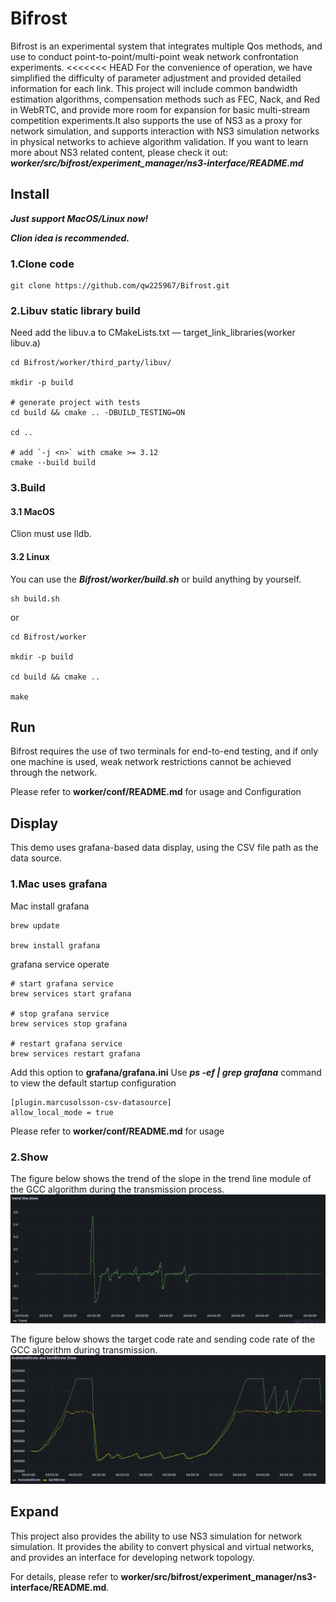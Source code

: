 # Bifrost

Bifrost is an experimental system that integrates multiple Qos methods, and use to conduct point-to-point/multi-point weak network confrontation experiments.
<<<<<<< HEAD
For the convenience of operation, we have simplified the difficulty of parameter
adjustment and provided detailed information for each link. This project will include common bandwidth estimation
algorithms, compensation methods such as FEC, Nack, and Red in WebRTC, and provide more room for expansion for basic
multi-stream competition experiments.It also supports the use of NS3 as a proxy for network simulation, and supports interaction with NS3 simulation networks in physical networks to achieve algorithm validation.
If you want to learn more about NS3 related content, please check it out:
***worker/src/bifrost/experiment_manager/ns3-interface/README.md***

## Install

***Just support MacOS/Linux now!***

***Clion idea is recommended.***

### 1.Clone code
```
git clone https://github.com/qw225967/Bifrost.git
```

### 2.Libuv static library build
Need add the libuv.a to CMakeLists.txt — target_link_libraries(worker libuv.a)

```
cd Bifrost/worker/third_party/libuv/

mkdir -p build

# generate project with tests
cd build && cmake .. -DBUILD_TESTING=ON

cd ..

# add `-j <n>` with cmake >= 3.12
cmake --build build
```

### 3.Build
#### 3.1 MacOS
Clion must use lldb.

#### 3.2 Linux
You can use the ***Bifrost/worker/build.sh*** or build anything by yourself.

```
sh build.sh
```
or
```
cd Bifrost/worker

mkdir -p build

cd build && cmake ..

make
```

## Run
Bifrost requires the use of two terminals for end-to-end testing, and if only one machine is used, weak network restrictions cannot be achieved through the network.

Please refer to **worker/conf/README.md** for usage and Configuration

## Display

This demo uses grafana-based data display, using the CSV file path as the data source.

### 1.Mac uses grafana

Mac install grafana

```
brew update

brew install grafana
```

grafana service operate

```
# start grafana service
brew services start grafana

# stop grafana service
brew services stop grafana

# restart grafana service
brew services restart grafana
```

Add this option to **grafana/grafana.ini**
Use ***ps -ef | grep grafana*** command to view the default startup configuration

```
[plugin.marcusolsson-csv-datasource]
allow_local_mode = true
```

Please refer to **worker/conf/README.md** for usage


### 2.Show
The figure below shows the trend of the slope in the trend line module of the GCC algorithm during the transmission
process.
![img_1.png](draw/img_1.png)

The figure below shows the target code rate and sending code rate of the GCC algorithm during transmission.
![img.png](draw/img.png)

## Expand

This project also provides the ability to use NS3 simulation for network simulation.
It provides the ability to convert physical and virtual networks, and provides an interface for developing network topology.

For details, please refer to **worker/src/bifrost/experiment_manager/ns3-interface/README.md**.